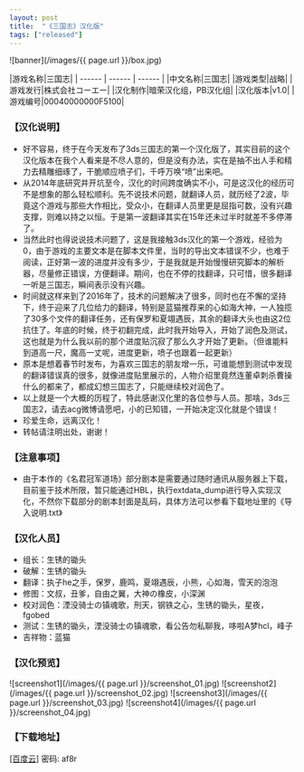 ```yaml
---
layout: post
title:  "《三国志》汉化版"
tags: ["released"]
---
```


![banner](/images/{{ page.url }}/box.jpg)

|游戏名称|三国志|
| ------ | ------ | ------ |
|中文名称|三国志|
|游戏类型|战略|
|游戏发行|株式会社コーエー|
|汉化制作|暗荣汉化组，PB汉化组|
|汉化版本|v1.0|
|游戏编号|00040000000F5100|

### 【汉化说明】
* 好不容易，终于在今天发布了3ds三国志的第一个汉化版了，其实目前的这个汉化版本在我个人看来是不尽人意的，但是没有办法，实在是抽不出人手和精力去精雕细琢了，干脆顺应喷子们，千呼万唤“喷”出来吧。
* 从2014年底研究并开坑至今，汉化的时间跨度确实不小，可是这汉化的经历可不是想象的那么轻松顺利。先不说技术问题，就翻译人员，就历经了2波，毕竟这个游戏与那些大作相比，受众小，在翻译人员里更是屈指可数，没有兴趣支撑，则难以持之以恒。于是第一波翻译其实在15年还未过半时就差不多停滞了。
* 当然此时也得说说技术问题了，这是我接触3ds汉化的第一个游戏，经验为0，由于游戏的主要文本是在脚本文件里，当时的导出文本错误不少，也难于阅读，正好第一波的进度并没有多少，于是我就是开始慢慢研究脚本的解析器，尽量修正错误，方便翻译。期间，也在不停的找翻译，只可惜，很多翻译一听是三国志，瞬间表示没有兴趣。
* 时间就这样来到了2016年了，技术的问题解决了很多，同时也在不懈的坚持下，终于迎来了几位给力的翻译，特别是蓝猫推荐来的心如海大神，一人独揽了30多个文件的翻译任务，还有保罗和夏翊遇辰，其余的翻译大头也由这2位抗住了。年底的时候，终于初翻完成，此时我开始导入，开始了润色及测试，这也就是为什么我以前的那个进度贴沉寂了那么久才开始了更新。（但谁能料到道高一尺，魔高一丈呢，进度更新，喷子也跟着一起更新）
* 原本是想着春节时发布，为喜欢三国志的朋友增一乐，可谁能想到测试中发现的翻译错误真的很多，就像进度贴里展示的，人物介绍里竟然连董卓刺杀曹操什么的都来了，都成幻想三国志了，只能继续校对润色了。
* 以上就是一个大概的历程了，特此感谢汉化里的各位参与人员。那啥，3ds三国志2，请去acg微博请愿吧，小的已知错，一开始决定汉化就是个错误！
* 珍爱生命，远离汉化！
* 转帖请注明出处，谢谢！

### 【注意事项】
* 由于本作的《名君冠军道场》部分剧本是需要通过随时通讯从服务器上下载，目前鉴于技术所限，暂只能通过HBL，执行extdata_dump进行导入实现汉化，不然你下载部分的剧本封面是乱码，具体方法可以参看下载地址里的《导入说明.txt》

### 【汉化人员】
* 组长：生锈的锄头
* 破解：生锈的锄头
* 翻译：执子he之手，保罗，鹿鸣，夏翊遇辰，小熊，心如海，雪天的泡泡
* 修图：文叔，丑爹，自由之翼，大神の橡皮，小深渊
* 校对润色：湮没骑士の镇魂歌，刑天，钢铁之心，生锈的锄头，星夜，fgobed
* 测试：生锈的锄头，湮没骑士の镇魂歌，看公告勿私聊我，哆啦A梦hcl，峰子
* 吉祥物：蓝猫

### 【汉化预览】
![screenshot1](/images/{{ page.url }}/screenshot_01.jpg)
![screenshot2](/images/{{ page.url }}/screenshot_02.jpg)
![screenshot3](/images/{{ page.url }}/screenshot_03.jpg)
![screenshot4](/images/{{ page.url }}/screenshot_04.jpg)

### 【下载地址】
[[百度云]](https://pan.baidu.com/s/1o8NNlvc) 密码: af8r
